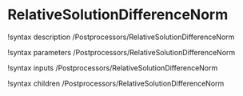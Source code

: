 <!-- MOOSE Documentation Stub: Remove this when content is added. -->

# RelativeSolutionDifferenceNorm
!syntax description /Postprocessors/RelativeSolutionDifferenceNorm

!syntax parameters /Postprocessors/RelativeSolutionDifferenceNorm

!syntax inputs /Postprocessors/RelativeSolutionDifferenceNorm

!syntax children /Postprocessors/RelativeSolutionDifferenceNorm
